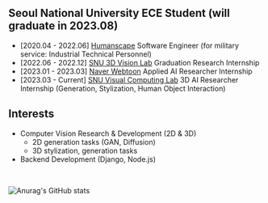 <!--
**SShowbiz/SShowbiz** is a ✨ _special_ ✨ repository because its `README.md` (this file) appears on your GitHub profile.

Here are some ideas to get you started:

- 🔭 I’m currently working on ...
- 🌱 I’m currently learning ...
- 👯 I’m looking to collaborate on ...
- 🤔 I’m looking for help with ...
- 💬 Ask me about ...
- 📫 How to reach me: ...
- 😄 Pronouns: ...
- ⚡ Fun fact: ...
-->

## Seoul National University ECE Student (will graduate in 2023.08)

- [2020.04 - 2022.06] [Humanscape](https://www.humanscape.io/kr/index.html) Software Engineer (for military service: Industrial Technical Personnel)
- [2022.06 - 2022.12] [SNU 3D Vision Lab](https://3d.snu.ac.kr/) Graduation Research Internship 
- [2023.01 - 2023.03] [Naver Webtoon](https://webtoonscorp.com/) Applied AI Researcher Internship
- [2023.03 - Current] [SNU Visual Computing Lab](https://jhugestar.github.io/) 3D AI Researcher Internship (Generation, Stylization, Human Object Interaction)

## Interests

- Computer Vision Research & Development (2D & 3D)
  - 2D generation tasks (GAN, Diffusion) 
  - 3D stylization, generation tasks
- Backend Development (Django, Node.js)

<br/>

![Anurag's GitHub stats](https://github-readme-stats.vercel.app/api?username=SShowbiz\&rank_icon=github)